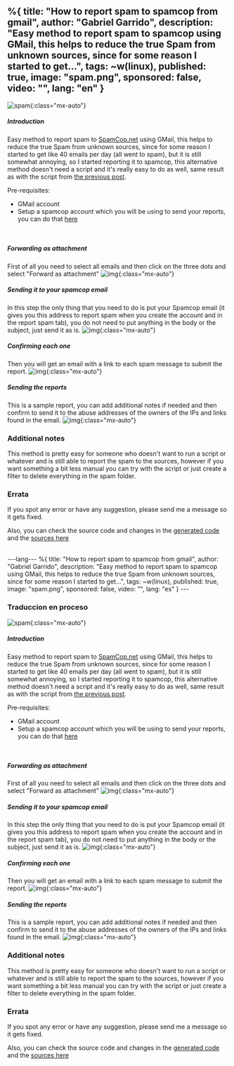 %{
  title: "How to report spam to spamcop from gmail",
  author: "Gabriel Garrido",
  description: "Easy method to report spam to spamcop using GMail, this helps to reduce the true Spam from unknown sources, since for some reason I started to get...",
  tags: ~w(linux),
  published: true,
  image: "spam.png",
  sponsored: false,
  video: "",
  lang: "en"
}
---

![spam](/images/spam.png){:class="mx-auto"}

##### **Introduction**
Easy method to report spam to [SpamCop.net](https://www.spamcop.net/) using GMail, this helps to reduce the true Spam from unknown sources, since for some reason I started to get like 40 emails per day (all went to spam), but it is still somewhat annoying, so I started reporting it to spamcop, this alternative method doesn't need a script and it's really easy to do as well, same result as with the script from [the previous post](https://techsquad.rocks/blog/how_to_report_your_gmail_spam_folder_to_spamcop/).

Pre-requisites:

* GMail account
* Setup a spamcop account which you will be using to send your reports, you can do that [here](https://www.spamcop.net/anonsignup.shtml)
<br />

##### **Forwarding as attachment**
First of all you need to select all emails and then click on the three dots and select "Forward as attachment"
![img](/images/spamcop-1.png){:class="mx-auto"}
<br />

##### **Sending it to your spamcop email**
In this step the only thing that you need to do is put your Spamcop email (it gives you this address to report spam when you create the account and in the report spam tab), you do not need to put anything in the body or the subject, just send it as is.
![img](/images/spamcop-2.png){:class="mx-auto"}
<br />

##### **Confirming each one**
Then you will get an email with a link to each spam message to submit the report.
![img](/images/spamcop-3.png){:class="mx-auto"}
<br />

##### **Sending the reports**
This is a sample report, you can add additional notes if needed and then confirm to send it to the abuse addresses of the owners of the IPs and links found in the email.
![img](/images/spamcop-4.png){:class="mx-auto"}
<br />

### Additional notes
This method is pretty easy for someone who doesn't want to run a script or whatever and is still able to report the spam to the sources, however if you want something a bit less manual you can try with the script or just create a filter to delete everything in the spam folder.
<br />

### Errata
If you spot any error or have any suggestion, please send me a message so it gets fixed.

Also, you can check the source code and changes in the [generated code](https://github.com/kainlite/kainlite.github.io) and the [sources here](https://github.com/kainlite/blog)

<br />
---lang---
%{
  title: "How to report spam to spamcop from gmail",
  author: "Gabriel Garrido",
  description: "Easy method to report spam to spamcop using GMail, this helps to reduce the true Spam from unknown sources, since for some reason I started to get...",
  tags: ~w(linux),
  published: true,
  image: "spam.png",
  sponsored: false,
  video: "",
  lang: "es"
}
---

### Traduccion en proceso

![spam](/images/spam.png){:class="mx-auto"}

##### **Introduction**
Easy method to report spam to [SpamCop.net](https://www.spamcop.net/) using GMail, this helps to reduce the true Spam from unknown sources, since for some reason I started to get like 40 emails per day (all went to spam), but it is still somewhat annoying, so I started reporting it to spamcop, this alternative method doesn't need a script and it's really easy to do as well, same result as with the script from [the previous post](https://techsquad.rocks/blog/how_to_report_your_gmail_spam_folder_to_spamcop/).

Pre-requisites:

* GMail account
* Setup a spamcop account which you will be using to send your reports, you can do that [here](https://www.spamcop.net/anonsignup.shtml)
<br />

##### **Forwarding as attachment**
First of all you need to select all emails and then click on the three dots and select "Forward as attachment"
![img](/images/spamcop-1.png){:class="mx-auto"}
<br />

##### **Sending it to your spamcop email**
In this step the only thing that you need to do is put your Spamcop email (it gives you this address to report spam when you create the account and in the report spam tab), you do not need to put anything in the body or the subject, just send it as is.
![img](/images/spamcop-2.png){:class="mx-auto"}
<br />

##### **Confirming each one**
Then you will get an email with a link to each spam message to submit the report.
![img](/images/spamcop-3.png){:class="mx-auto"}
<br />

##### **Sending the reports**
This is a sample report, you can add additional notes if needed and then confirm to send it to the abuse addresses of the owners of the IPs and links found in the email.
![img](/images/spamcop-4.png){:class="mx-auto"}
<br />

### Additional notes
This method is pretty easy for someone who doesn't want to run a script or whatever and is still able to report the spam to the sources, however if you want something a bit less manual you can try with the script or just create a filter to delete everything in the spam folder.
<br />

### Errata
If you spot any error or have any suggestion, please send me a message so it gets fixed.

Also, you can check the source code and changes in the [generated code](https://github.com/kainlite/kainlite.github.io) and the [sources here](https://github.com/kainlite/blog)

<br />

